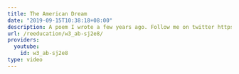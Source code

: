 ```yaml
---
title: The American Dream
date: "2019-09-15T10:38:18+08:00"
description: A poem I wrote a few years ago. Follow me on twitter https://twitter.com/professordarwin
url: /reeducation/w3_ab-sj2e8/
providers:
  youtube:
    id: w3_ab-sj2e8
type: video
---
```

